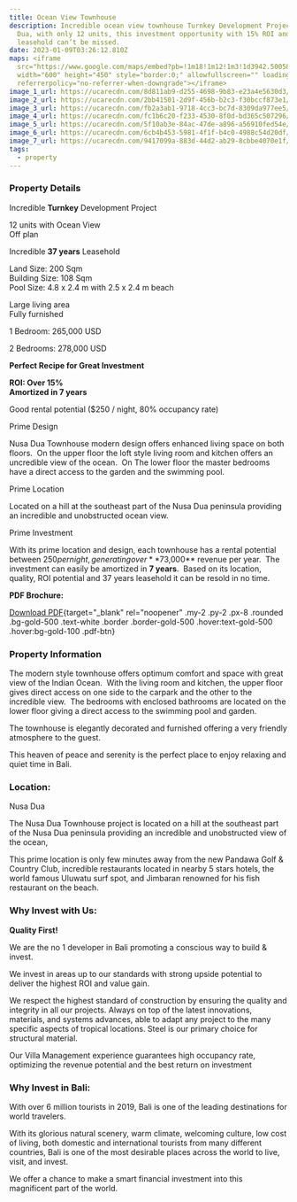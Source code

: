 ```yaml
---
title: Ocean View Townhouse
description: Incredible ocean view townhouse Turnkey Development Project in Nusa
  Dua, with only 12 units, this investment opportunity with 15% ROI and 37 years
  leasehold can’t be missed.
date: 2023-01-09T03:26:12.810Z
maps: <iframe
  src="https://www.google.com/maps/embed?pb=!1m18!1m12!1m3!1d3942.5005877885606!2d115.19923506585386!3d-8.83289734320596!2m3!1f0!2f0!3f0!3m2!1i1024!2i768!4f13.1!3m3!1m2!1s0x0%3A0x12ea65501ce115ff!2zOMKwNDknNTcuNCJTIDExNcKwMTInMDYuNCJF!5e0!3m2!1sen!2sid!4v1673234611014!5m2!1sen!2sid"
  width="600" height="450" style="border:0;" allowfullscreen="" loading="lazy"
  referrerpolicy="no-referrer-when-downgrade"></iframe>
image_1_url: https://ucarecdn.com/8d811ab9-d255-4698-9b83-e23a4e5630d3/
image_2_url: https://ucarecdn.com/2bb41501-2d9f-456b-b2c3-f30bccf873e1/
image_3_url: https://ucarecdn.com/fb2a3ab1-9718-4cc3-bc7d-8309da977ee5/
image_4_url: https://ucarecdn.com/fc1b6c20-f233-4530-8f0d-bd365c507296/
image_5_url: https://ucarecdn.com/5f10ab3e-84ac-47de-a896-a56910fed54e/
image_6_url: https://ucarecdn.com/6cb4b453-5981-4f1f-b4c0-4988c54d20df/
image_7_url: https://ucarecdn.com/9417099a-883d-44d2-ab29-8cbbe4070e1f/
tags:
  - property
---
```

### **Property Details**

Incredible **Turnkey** Development Project

12 units with Ocean View\
Off plan

Incredible **37 years** Leasehold

Land Size: 200 Sqm\
Building Size: 108 Sqm\
Pool Size: 4.8 x 2.4 m with 2.5 x 2.4 m beach

Large living area\
Fully furnished

1 Bedroom: 265,000 USD

2 Bedrooms: 278,000 USD

**Perfect Recipe for Great Investment**

**ROI: Over 15%**\
**Amortized in 7 years**

Good rental potential ($250 / night, 80% occupancy rate)

Prime Design

Nusa Dua Townhouse modern design offers enhanced living space on both floors.  On the upper floor the loft style living room and kitchen offers an uncredible view of the ocean.  On The lower floor the master bedrooms have a direct access to the garden and the swimming pool.

Prime Location

Located on a hill at the southeast part of the Nusa Dua peninsula providing an incredible and unobstructed ocean view.

Prime Investment

With its prime location and design, each townhouse has a rental potential between $250 per night, generating over **$73,000** revenue per year.  The investment can easily be amortized in **7 years**.  Based on its location, quality, ROI potential and 37 years leasehold it can be resold in no time.

**PDF Brochure:**

[Download PDF](https://ilotinvest.com/static/pdfs/villa-ocean/brochure-202302.pdf){target="_blank" rel="noopener" .my-2 .py-2 .px-8 .rounded .bg-gold-500 .text-white .border .border-gold-500 .hover:text-gold-500 .hover:bg-gold-100 .pdf-btn}

### **Property Information**

The modern style townhouse offers optimum comfort and space with great view of the Indian Ocean.  With the living room and kitchen, the upper floor gives direct access on one side to the carpark and the other to the incredible view.  The bedrooms with enclosed bathrooms are located on the lower floor giving a direct access to the swimming pool and garden.

The townhouse is elegantly decorated and furnished offering a very friendly atmosphere to the guest.

This heaven of peace and serenity is the perfect place to enjoy relaxing and quiet time in Bali.

### **Location:**

Nusa Dua

The Nusa Dua Townhouse project is located on a hill at the southeast part of the Nusa Dua peninsula providing an incredible and unobstructed view of the ocean,

This prime location is only few minutes away from the new Pandawa Golf & Country Club, incredible restaurants located in nearby 5 stars hotels, the world famous Uluwatu surf spot, and Jimbaran renowned for his fish restaurant on the beach.

### **Why Invest with Us:**

**Quality First!**

We are the no 1 developer in Bali promoting a conscious way to build & invest.

We invest in areas up to our standards with strong upside potential to deliver the highest ROI and value gain.

We respect the highest standard of construction by ensuring the quality and integrity in all our projects. Always on top of the latest innovations, materials, and systems advances, able to adapt any project to the many specific aspects of tropical locations. Steel is our primary choice for structural material.

Our Villa Management experience guarantees high occupancy rate, optimizing the revenue potential and the best return on investment

### **Why Invest in Bali:**

With over 6 million tourists in 2019, Bali is one of the leading destinations for world travelers.

With its glorious natural scenery, warm climate, welcoming culture, low cost of living, both domestic and international tourists from many different countries, Bali is one of the most desirable places across the world to live, visit, and invest.

We offer a chance to make a smart financial investment into this magnificent part of the world.